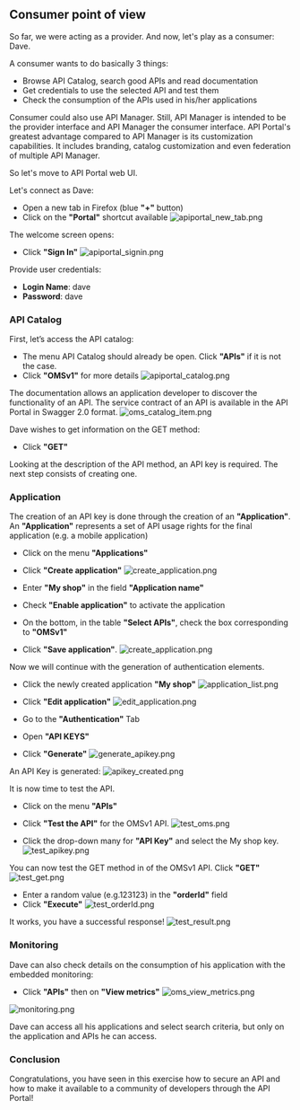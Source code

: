 ## Consumer point of view 

So far, we were acting as a provider. And now, let's play as a consumer: Dave.

A consumer wants to do basically 3 things:
- Browse API Catalog, search good APIs and read documentation
- Get credentials to use the selected API and test them 
- Check the consumption of the APIs used in his/her applications

Consumer could also use API Manager. Still, API Manager is intended to be the provider interface and API Manager the consumer interface. API Portal's greatest advantage compared to API Manager is its customization capabilities. It includes branding, catalog customization and even federation of multiple API Manager. 

So let's move to API Portal web UI.

Let's connect as Dave:
- Open a new tab in Firefox (blue **"+"** button)
- Click on the **"Portal"** shortcut available 
![apiportal_new_tab.png](./imgs/apiportal_new_tab.png)

The welcome screen opens:
- Click **"Sign In"**
![apiportal_signin.png](./imgs/apiportal_signin.png)

Provide user credentials:
- **Login Name**: dave
- **Password**: dave

### API Catalog

First, let’s access the API catalog:
- The menu API Catalog should already be open. Click **"APIs"** if it is not the case.
- Click **"OMSv1"** for more details
![apiportal_catalog.png](./imgs/apiportal_catalog.png)

The documentation allows an application developer to discover the functionality of an API.
The service contract of an API is available in the API Portal in Swagger 2.0 format.
![oms_catalog_item.png](./imgs/oms_catalog_item.png)

Dave wishes to get information on the GET method:
- Click **"GET"**

Looking at the description of the API method, an API key is required. The next step consists of creating one.

### Application

The creation of an API key is done through the creation of an **"Application"**. An **"Application"** represents a set of API usage rights for the final application (e.g. a mobile application)
- Click on the menu **"Applications"**
- Click **"Create application"**
![create_application.png](./imgs/create_application.png)

- Enter **"My shop"** in the field **"Application name"** 
- Check **"Enable application"** to activate the application
- On the bottom, in the table **"Select APIs"**, check the box corresponding to **"OMSv1"**
- Click **"Save application"**.
![create_application.png](./imgs/create_application.png)

Now we will continue with the generation of authentication elements.
- Click the newly created application **"My shop"**
![application_list.png](./imgs/application_list.png)

- Click **"Edit application"**
![edit_application.png](./imgs/edit_application.png)

- Go to the **"Authentication"** Tab
- Open **"API KEYS"**
- Click **"Generate"**
![generate_apikey.png](./imgs/generate_apikey.png)
 
An API Key is generated:
![apikey_created.png](./imgs/apikey_created.png)

It is now time to test the API.
- Click on the menu **"APIs"**
- Click **"Test the API"** for the OMSv1 API.
![test_oms.png](./imgs/test_oms.png)


- Click the drop-down many for **"API Key"** and select the My shop key.
![test_apikey.png](./imgs/test_apikey.png)
 
You can now test the GET method in of the OMSv1 API. Click **"GET"**  
![test_get.png](./imgs/test_get.png)

- Enter a random value (e.g.123123) in the **"orderId"** field
- Click **"Execute"**
![test_orderId.png](./imgs/test_orderId.png)

It works, you have a successful response! 
![test_result.png](./imgs/test_result.png)


###	Monitoring
Dave can also check details on the consumption of his application with the embedded monitoring:
- Click **"APIs"** then on **"View metrics"**
![oms_view_metrics.png](./imgs/oms_view_metrics.png)

![monitoring.png](./imgs/monitoring.png)

Dave can access all his applications and select search criteria, but only on the application and APIs he can access.

### Conclusion
Congratulations, you have seen in this exercise how to secure an API and how to make it available to a community of developers through the API Portal!
